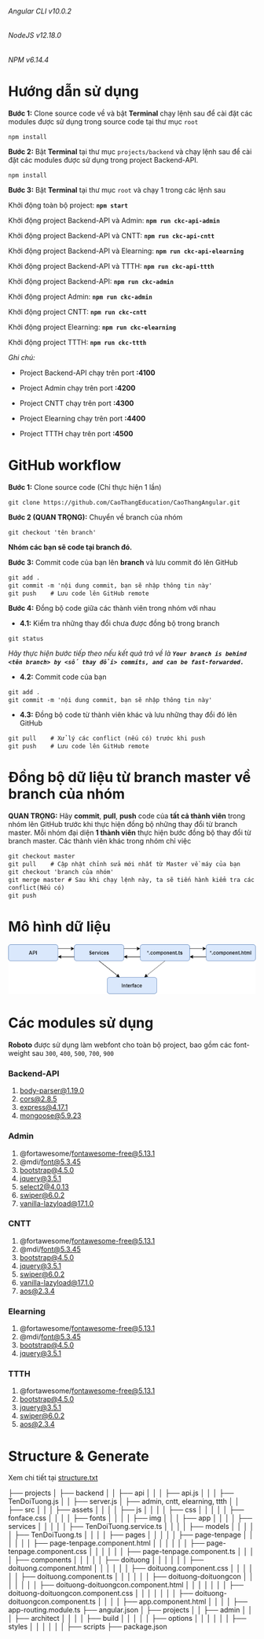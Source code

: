 ###### Angular CLI v10.0.2
###### NodeJS v12.18.0
###### NPM v6.14.4

# Hướng dẫn sử dụng

**Bước 1:** Clone source code về và bật **Terminal** chạy lệnh sau để cài đặt các modules được sử dụng trong source code tại thư mục `root`

```
npm install
``` 

**Bước 2:** Bật **Terminal** tại thư mục `projects/backend` và chạy lệnh sau để cài đặt các modules được sử dụng trong project Backend-API.

```
npm install
``` 

**Bước 3:** Bật **Terminal** tại thư mục `root` và chạy 1 trong các lệnh sau

Khởi động toàn bộ project: **`npm start`**

Khởi động project Backend-API và Admin: **`npm run ckc-api-admin`**

Khởi động project Backend-API và CNTT: **`npm run ckc-api-cntt`**

Khởi động project Backend-API và Elearning: **`npm run ckc-api-elearning`**

Khởi động project Backend-API và TTTH: **`npm run ckc-api-ttth`**

Khởi động project Backend-API: **`npm run ckc-admin`**

Khởi động project Admin: **`npm run ckc-admin`**

Khởi động project CNTT: **`npm run ckc-cntt`**

Khởi động project Elearning: **`npm run ckc-elearning`**

Khởi động project TTTH: **`npm run ckc-ttth`**

*Ghi chú:*

- Project Backend-API chạy trên port **:4100**

- Project Admin chạy trên port **:4200**

- Project CNTT chạy trên port **:4300**

- Project Elearning chạy trên port **:4400**

- Project TTTH chạy trên port **:4500**


# GitHub workflow

**Bước 1:** Clone source code (Chỉ thực hiện 1 lần)

```
git clone https://github.com/CaoThangEducation/CaoThangAngular.git
```

**Bước 2 (QUAN TRỌNG):** Chuyển về branch của nhóm

```
git checkout 'tên branch'
```

**Nhóm các bạn sẽ code tại branch đó.**


**Bước 3:** Commit code của bạn lên **branch** và lưu commit đó lên GitHub

```
git add .
git commit -m 'nội dung commit, bạn sẽ nhập thông tin này'
git push    # Lưu code lên GitHub remote
```

**Bước 4:** Đồng bộ code giữa các thành viên trong nhóm với nhau

- **4.1:** Kiểm tra những thay đổi chưa được đồng bộ trong branch

```
git status
```

*Hãy thực hiện bước tiếp theo nếu kết quả trả về là **`Your branch is behind <tên branch> by <số thay đổi> commits, and can be fast-forwarded.`***

- **4.2:** Commit code của bạn

```
git add .
git commit -m 'nội dung commit, bạn sẽ nhập thông tin này'
```

- **4.3:** Đồng bộ code từ thành viên khác và lưu những thay đổi đó lên GitHub

```
git pull    # Xử lý các conflict (nếu có) trước khi push
git push    # Lưu code lên GitHub remote
```

# Đồng bộ dữ liệu từ branch master về branch của nhóm

**QUAN TRỌNG:** Hãy **commit**, **pull**, **push** code của **tất cả thành viên** trong nhóm lên GitHub trước khi thực hiện đồng bộ những thay đổi từ branch master. Mỗi nhóm đại diện **1 thành viên** thực hiện bước đồng bộ thay đổi từ branch master. Các thành viên khác trong nhóm chỉ việc

```
git checkout master
git pull    # Cập nhật chỉnh sửa mới nhất từ Master về máy của bạn
git checkout 'branch của nhóm'
git merge master # Sau khi chạy lệnh này, ta sẽ tiến hành kiểm tra các conflict(Nếu có)
git push
```

# Mô hình dữ liệu

<p align='center'>
  <img src='markdown-assets/Diagram.png' alt='markdown-assets/Diagram.png'>
</p>

# Các modules sử dụng

**Roboto** được sử dụng làm webfont cho toàn bộ project, bao gồm các font-weight sau `300`, `400`, `500`, `700`, `900`

### Backend-API

1. body-parser@1.19.0
2. cors@2.8.5
3. express@4.17.1
4. mongoose@5.9.23

### Admin

1. @fortawesome/fontawesome-free@5.13.1
2. @mdi/font@5.3.45
3. bootstrap@4.5.0
4. jquery@3.5.1
5. select2@4.0.13
6. swiper@6.0.2
7. vanilla-lazyload@17.1.0

### CNTT

1. @fortawesome/fontawesome-free@5.13.1
2. @mdi/font@5.3.45
3. bootstrap@4.5.0
4. jquery@3.5.1
6. swiper@6.0.2
7. vanilla-lazyload@17.1.0
8. aos@2.3.4

### Elearning

1. @fortawesome/fontawesome-free@5.13.1
2. @mdi/font@5.3.45
3. bootstrap@4.5.0
4. jquery@3.5.1


### TTTH

1. @fortawesome/fontawesome-free@5.13.1
2. bootstrap@4.5.0
3. jquery@3.5.1
4. swiper@6.0.2
5. aos@2.3.4


# Structure & Generate

Xem chi tiết tại [structure.txt](structure.txt)

├── projects
│  ├── backend
│  │  ├── api
│  │  │  ├── api.js
│  │  │  ├── TenDoiTuong.js
│  │  ├── server.js
│  ├── admin, cntt, elearning, ttth
│  │  ├── src
│  │  │  ├── assets
│  │  │  │  ├── js
│  │  │  │  ├── css
│  │  │  │  │  ├── fonface.css
│  │  │  │  ├── fonts
│  │  │  │  ├── img
│  │  │  ├── app
│  │  │  │  ├── services
│  │  │  │  │  ├── TenDoiTuong.service.ts
│  │  │  │  ├── models
│  │  │  │  │  ├── TenDoiTuong.ts
│  │  │  │  ├── pages
│  │  │  │  │  ├── page-tenpage
│  │  │  │  │  │  ├── page-tenpage.component.html
│  │  │  │  │  │  ├── page-tenpage.component.css
│  │  │  │  │  │  ├── page-tenpage.component.ts
│  │  │  │  ├── components
│  │  │  │  │  ├── doituong
│  │  │  │  │  │  ├── doituong.component.html
│  │  │  │  │  │  ├── doituong.component.css
│  │  │  │  │  │  ├── doituong.component.ts
│  │  │  │  │  │  ├── doituong-doituongcon
│  │  │  │  │  │  │  ├── doituong-doituongcon.component.html
│  │  │  │  │  │  │  ├── doituong-doituongcon.component.css
│  │  │  │  │  │  │  ├── doituong-doituongcon.component.ts
│  │  │  │  ├── app.component.html
│  │  │  │  ├── app-routing.module.ts
├── angular.json
│  ├── projects
│  │  ├── admin
│  │  │  ├── architect
│  │  │  │  ├── build
│  │  │  │  │  ├── options
│  │  │  │  │  │  ├── styles
│  │  │  │  │  │  ├── scripts
├── package.json
